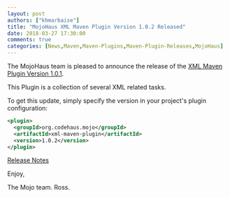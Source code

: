 ```yaml
---
layout: post
authors: ["khmarbaise"]
title: "MojoHaus XML Maven Plugin Version 1.0.2 Released"
date: 2018-03-27 17:30:00
comments: true
categories: [News,Maven,Maven-Plugins,Maven-Plugin-Releases,MojoHaus]
---
```

The MojoHaus team is pleased to announce the release of the 
[XML Maven Plugin Version 1.0.1](http://www.mojohaus.org/xml-maven-plugin/).

This Plugin is a collection of several XML related tasks.

To get this update, simply specify the version in your project's plugin
configuration:

```xml
<plugin>
  <groupId>org.codehaus.mojo</groupId>
  <artifactId>xml-maven-plugin</artifactId>
  <version>1.0.2</version>
</plugin>
```

[Release Notes](https://github.com/mojohaus/xml-maven-plugin/issues?q=is%3Aclosed+milestone%3A%22Release+1.0.2%22)

Enjoy,

The Mojo team.
 Ross.
